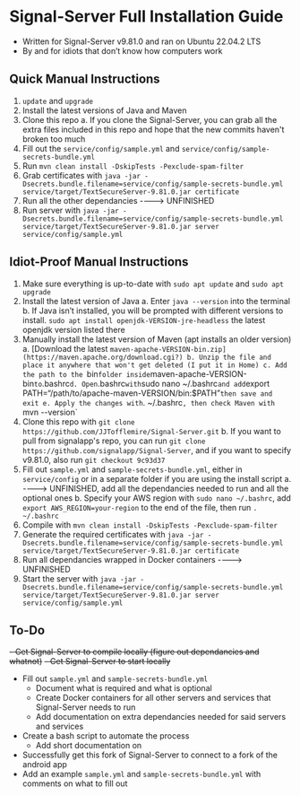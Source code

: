 Signal-Server Full Installation Guide
=================

- Written for Signal-Server v9.81.0 and ran on Ubuntu 22.04.2 LTS
- By and for idiots that don’t know how computers work

Quick Manual Instructions
-----------------

1. `update` and `upgrade`
2. Install the latest versions of Java and Maven
3. Clone this repo
    a. If you clone the Signal-Server, you can grab all the extra files included in this repo and hope that the new commits haven't broken too much
4. Fill out the `service/config/sample.yml` and `service/config/sample-secrets-bundle.yml`
5. Run `mvn clean install -DskipTests -Pexclude-spam-filter`
6. Grab certificates with `java -jar -Dsecrets.bundle.filename=service/config/sample-secrets-bundle.yml service/target/TextSecureServer-9.81.0.jar certificate`
7. Run all the other dependancies ----> UNFINISHED
8. Run server with `java -jar -Dsecrets.bundle.filename=service/config/sample-secrets-bundle.yml service/target/TextSecureServer-9.81.0.jar server service/config/sample.yml`

Idiot-Proof Manual Instructions
-----------------

1. Make sure everything is up-to-date with `sudo apt update` and `sudo apt upgrade`
2. Install the latest version of Java
    a. Enter `java --version` into the terminal
    b. If Java isn’t installed, you will be prompted with different versions to install. `sudo apt install openjdk-VERSION-jre-headless` the latest openjdk version listed there
3. Manually install the latest version of Maven (apt installs an older version)
    a. [Download the latest `maven-apache-VERSION-bin.zip](https://maven.apache.org/download.cgi?)
    b. Unzip the file and place it anywhere that won't get deleted (I put it in Home)
    c. Add the path to the `bin` folder inside `maven-apache-VERSION-bin` to `.bashrc`
    d. Open `.bashrc` with `sudo nano ~/.bashrc` and add `export PATH=“/path/to/apache-maven-VERSION/bin:$PATH”` then save and exit
    e. Apply the changes with `. ~/.bashrc`, then check Maven with `mvn --version`
4. Clone this repo with `git clone https://github.com/JJTofflemire/Signal-Server.git`
    b. If you want to pull from signalapp's repo, you can run `git clone https://github.com/signalapp/Signal-Server`, and if you want to specify v9.81.0, also run `git checkout 9c93d37`
5. Fill out `sample.yml` and `sample-secrets-bundle.yml`, either in `service/config` or in a separate folder if you are using the install script
    a. ----> UNFINISHED, add all the dependancies needed to run and all the optional ones
    b. Specify your AWS region with `sudo nano ~/.bashrc`, add `export AWS_REGION=your-region` to the end of the file, then run `. ~/.bashrc`
6. Compile with `mvn clean install -DskipTests -Pexclude-spam-filter`
7. Generate the required certificates with `java -jar -Dsecrets.bundle.filename=service/config/sample-secrets-bundle.yml service/target/TextSecureServer-9.81.0.jar certificate`
8. Run all dependancies wrapped in Docker containers ----> UNFINISHED
9. Start the server with `java -jar -Dsecrets.bundle.filename=service/config/sample-secrets-bundle.yml service/target/TextSecureServer-9.81.0.jar server service/config/sample.yml`

To-Do
-----------------

~~- Get Signal-Server to compile locally (figure out dependancies and whatnot)~~
~~- Get Signal-Server to start locally~~
- Fill out `sample.yml` and `sample-secrets-bundle.yml`
    - Document what is required and what is optional
    - Create Docker containers for all other servers and services that Signal-Server needs to run
    - Add documentation on extra dependancies needed for said servers and services
- Create a bash script to automate the process
    - Add short documentation on 
- Successfully get this fork of Signal-Server to connect to a fork of the android app
- Add an example `sample.yml` and `sample-secrets-bundle.yml` with comments on what to fill out